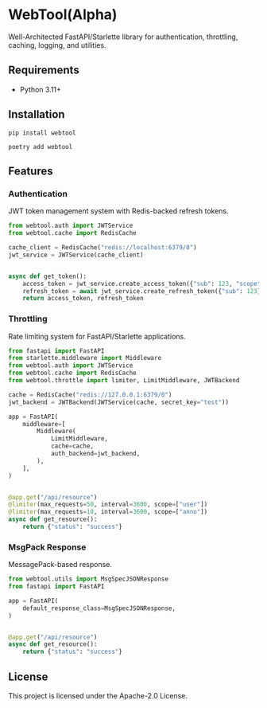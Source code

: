# WebTool(Alpha)

Well-Architected FastAPI/Starlette library for authentication, throttling, caching, logging, and utilities.

## Requirements

- Python 3.11+

## Installation

```shell
pip install webtool
```

```shell
poetry add webtool
```

## Features

### Authentication
JWT token management system with Redis-backed refresh tokens.

```python
from webtool.auth import JWTService
from webtool.cache import RedisCache

cache_client = RedisCache("redis://localhost:6379/0")
jwt_service = JWTService(cache_client)


async def get_token():
    access_token = jwt_service.create_access_token({"sub": 123, "scope": ["write"]})
    refresh_token = await jwt_service.create_refresh_token({"sub": 123}, access_token)
    return access_token, refresh_token
```

### Throttling
Rate limiting system for FastAPI/Starlette applications.

```python
from fastapi import FastAPI
from starlette.middleware import Middleware
from webtool.auth import JWTService
from webtool.cache import RedisCache
from webtool.throttle import limiter, LimitMiddleware, JWTBackend

cache = RedisCache("redis://127.0.0.1:6379/0")
jwt_backend = JWTBackend(JWTService(cache, secret_key="test"))

app = FastAPI(
    middleware=[
        Middleware(
            LimitMiddleware,
            cache=cache,
            auth_backend=jwt_backend,
        ),
    ],
)


@app.get("/api/resource")
@limiter(max_requests=50, interval=3600, scope=["user"])
@limiter(max_requests=10, interval=3600, scope=["anno"])
async def get_resource():
    return {"status": "success"}
```

### MsgPack Response
MessagePack-based response.

```python
from webtool.utils import MsgSpecJSONResponse
from fastapi import FastAPI

app = FastAPI(
    default_response_class=MsgSpecJSONResponse,
)


@app.get("/api/resource")
async def get_resource():
    return {"status": "success"}
```

## License

This project is licensed under the Apache-2.0 License.